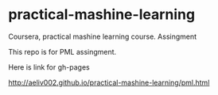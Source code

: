 # practical-mashine-learning
Coursera, practical mashine learning course. Assingment

This repo is for PML assingment.

Here is link for gh-pages

http://aeliv002.github.io/practical-mashine-learning/pml.html
